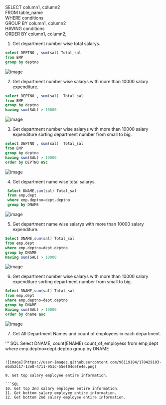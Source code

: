 SELECT column1, column2   
FROM table_name  
WHERE conditions   
GROUP BY column1, column2   
HAVING conditions  
ORDER BY column1, column2;

1. Get department number wise total salarys.

  ``` SQL 
  select DEPTNO , sum(sal) Total_sal 
from EMP
group by deptno
```
![image](https://user-images.githubusercontent.com/96119184/178267717-8056e3eb-ca27-48bf-bdcd-f18c6d2d1623.png)



2. Get department number wise salarys with more than 10000 salary expenditure.

  ``` SQL
 select DEPTNO , sum(sal)  Total_sal 
from EMP
group by deptno 
having sum(SAL) > 10000
```

   
![image](https://user-images.githubusercontent.com/96119184/178311407-ac09fed7-5b75-41d7-a80d-d7a3b3b13009.png)


3. Get department number wise salarys with more than 10000 salary expenditure sorting department number from small to big.


``` SQL
select DEPTNO , sum(sal)  Total_sal 
from EMP
group by deptno 
having sum(SAL) > 10000
order by DEPTNO ASC
```
![image](https://user-images.githubusercontent.com/96119184/178312555-98551330-c09b-4cc0-8ade-bd7caa599b18.png)

4. Get department name wise total salarys.

``` SQL
 Select DNAME,sum(sal) Total_sal
 from emp,dept
 where emp.deptno=dept.deptno
 group by DNAME
```

 

![image](https://user-images.githubusercontent.com/96119184/178414291-0be452de-47f7-413b-81d7-5b1f786cd2d0.png)

   
5.  Get department name wise salarys with more than 10000 salary expenditure.

``` SQL
Select DNAME,sum(sal) Total_sal
from emp,dept
where emp.deptno=dept.deptno
group by DNAME
Having sum(SAL) > 10000
```

![image](https://user-images.githubusercontent.com/96119184/178414763-4d4024b7-1a2d-49f7-b07a-f4400adc779d.png)


6.  Get department number wise salarys with more than 10000 salary expenditure sorting department number from small to big.
```SQL
Select DNAME,sum(sal) Total_sal
from emp,dept
where emp.deptno=dept.deptno
group by DNAME
Having sum(SAL) > 10000
order by dname asc
```

![image](https://user-images.githubusercontent.com/96119184/178415075-7629cf0e-8e79-4da2-a858-85083c98d6b2.png)


7. Get All Department Names and count of employees in each department.

''' SQL
Select DNAME, count(ENAME) count_of_employess
from emp,dept
where emp.deptno=dept.deptno
group by DNAME
```

![image](https://user-images.githubusercontent.com/96119184/178429103-ebd52c17-13e0-4711-951c-55ef04cefe4e.png)

9. Get top salary employee entire information.

```SQL
10. Get top 2nd salary employee entire information.
11. Get bottom salary employee entire information.
12. Get bottom 2nd salary employee entire information.




